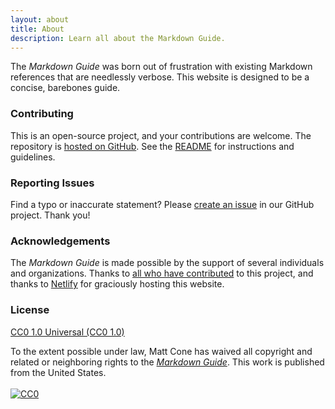 ```yaml
---
layout: about
title: About
description: Learn all about the Markdown Guide.
---
```


<p class="about">The <em>Markdown Guide</em> was born out of frustration with existing Markdown references that are needlessly verbose. This website is designed to be a concise, barebones guide.</p>

### Contributing

This is an open-source project, and your contributions are welcome. The repository is [hosted on GitHub](https://github.com/mattcone/markdown-guide). See the [README](https://github.com/mattcone/markdown-guide/blob/master/README.md) for instructions and guidelines.

### Reporting Issues

Find a typo or inaccurate statement? Please [create an issue](https://github.com/mattcone/markdown-guide/issues) in our GitHub project. Thank you!

### Acknowledgements

The *Markdown Guide* is made possible by the support of several individuals and organizations. Thanks to [all who have contributed](https://github.com/mattcone/markdown-guide/graphs/contributors) to this project, and thanks to [Netlify](https://www.netlify.com/) for graciously hosting this website.

### License

[CC0 1.0 Universal (CC0 1.0)](https://creativecommons.org/publicdomain/zero/1.0/)

<p xmlns:dct="http://purl.org/dc/terms/" xmlns:vcard="http://www.w3.org/2001/vcard-rdf/3.0#">
  To the extent possible under law,
    <span property="dct:title">Matt Cone</span>
  has waived all copyright and related or neighboring rights to the
  <i><a rel="dct:publisher"
     href="https://www.markdownguide.org"><span property="dct:title">Markdown Guide</span></a></i>.
This work is published from the
<span property="vcard:Country" datatype="dct:ISO3166"
      content="US" about="https://www.markdownguide.org">
  United States</span>.
  <br /><br />
  <a rel="license"
     href="https://creativecommons.org/publicdomain/zero/1.0/">
    <img src="http://i.creativecommons.org/p/zero/1.0/88x31.png" style="border-style: none;" alt="CC0" /></a>
</p>
